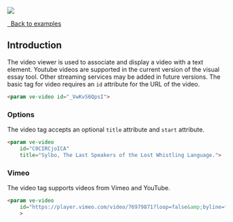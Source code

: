 <a href="https://juncture-digital.org"><img src="https://gitcdn.link/repo/jstor-labs/juncture/main/images/ve-button.png"></a>

<param ve-config
       title="Video examples"
       banner="https://upload.wikimedia.org/wikipedia/commons/thumb/7/75/WorldMap-A_with_Frame.png/1024px-WorldMap-A_with_Frame.png"
       layout="vtl"
       author="JSTOR Labs team">

<a class="nav" href="/examples"><i class="fas fa-arrow-circle-left"></i>&nbsp;&nbsp;Back to examples</a>

## Introduction
The video viewer is used to associate and display a video with a text element. Youtube videos are supported in the current version of the visual essay tool. Other streaming services may be added in future versions.
The basic tag for video requires an `id` attribute for the URL of the video. 
```html
<param ve-video id="_VwKvS6QpsI">
```
<param ve-video id="_VwKvS6QpsI">

### Options
The video tag accepts an optional `title` attribute and `start` attribute.
```html
<param ve-video
	id="C0CIRCjoICA"
	title="Sylbo, The Last Speakers of the Lost Whistling Language.">
```
<param ve-video
	id="C0CIRCjoICA"
	title="Sylbo, The Last Speakers of the Lost Whistling Language.">
	
### Vimeo
The video tag supports videos from Vimeo and YouTube.
```html
<param ve-video
	id="https://player.vimeo.com/video/76979871?loop=false&amp;byline=false&amp;portrait=false&amp;title=false&amp;speed=true&amp;transparent=0&amp;gesture=media"
	>
```
<param ve-video
	id="https://player.vimeo.com/video/76979871?loop=false&amp;byline=false&amp;portrait=false&amp;title=false&amp;speed=true&amp;transparent=0&amp;gesture=media"
	>
